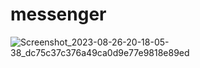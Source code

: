 # messenger
![Screenshot_2023-08-26-20-18-05-38_dc75c37c376a49ca0d9e77e9818e89ed](https://github.com/Omar-Muhammadd/messenger/assets/110769439/d55a2c90-5743-49ee-93fa-16261cddb0ef)

